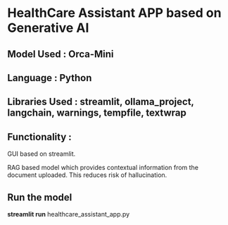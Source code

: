 # HealthCare Assistant APP based on Generative AI

## Model Used : Orca-Mini

## Language : Python

## Libraries Used : streamlit, ollama_project, langchain, warnings, tempfile, textwrap

## Functionality : 

GUI based on streamlit.

RAG based model which provides contextual information from the document uploaded. This reduces risk of hallucination.

## Run the model

**streamlit run** healthcare_assistant_app.py
